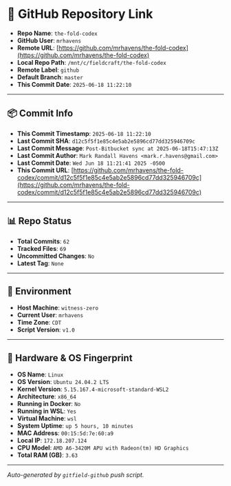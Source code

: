 # 🔗 GitHub Repository Link

- **Repo Name**: `the-fold-codex`
- **GitHub User**: `mrhavens`
- **Remote URL**: [https://github.com/mrhavens/the-fold-codex](https://github.com/mrhavens/the-fold-codex)
- **Local Repo Path**: `/mnt/c/fieldcraft/the-fold-codex`
- **Remote Label**: `github`
- **Default Branch**: `master`
- **This Commit Date**: `2025-06-18 11:22:10`

---

## 📦 Commit Info

- **This Commit Timestamp**: `2025-06-18 11:22:10`
- **Last Commit SHA**: `d12c5f5f1e85c4e5ab2e5896cd77dd325946709c`
- **Last Commit Message**: `Post-Bitbucket sync at 2025-06-18T15:47:13Z`
- **Last Commit Author**: `Mark Randall Havens <mark.r.havens@gmail.com>`
- **Last Commit Date**: `Wed Jun 18 11:21:41 2025 -0500`
- **This Commit URL**: [https://github.com/mrhavens/the-fold-codex/commit/d12c5f5f1e85c4e5ab2e5896cd77dd325946709c](https://github.com/mrhavens/the-fold-codex/commit/d12c5f5f1e85c4e5ab2e5896cd77dd325946709c)

---

## 📊 Repo Status

- **Total Commits**: `62`
- **Tracked Files**: `69`
- **Uncommitted Changes**: `No`
- **Latest Tag**: `None`

---

## 🧭 Environment

- **Host Machine**: `witness-zero`
- **Current User**: `mrhavens`
- **Time Zone**: `CDT`
- **Script Version**: `v1.0`

---

## 🧬 Hardware & OS Fingerprint

- **OS Name**: `Linux`
- **OS Version**: `Ubuntu 24.04.2 LTS`
- **Kernel Version**: `5.15.167.4-microsoft-standard-WSL2`
- **Architecture**: `x86_64`
- **Running in Docker**: `No`
- **Running in WSL**: `Yes`
- **Virtual Machine**: `wsl`
- **System Uptime**: `up 5 hours, 10 minutes`
- **MAC Address**: `00:15:5d:7e:60:a9`
- **Local IP**: `172.18.207.124`
- **CPU Model**: `AMD A6-3420M APU with Radeon(tm) HD Graphics`
- **Total RAM (GB)**: `3.63`

---

_Auto-generated by `gitfield-github` push script._
